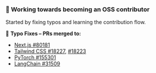 ### 👋 Working towards becoming an OSS contributor  
Started by fixing typos and learning the contribution flow.

🔹 **Typo Fixes – PRs merged to:**  
- [Next.js #80181](https://github.com/vercel/next.js/pull/80181)  
- [Tailwind CSS #18227](https://github.com/tailwindlabs/tailwindcss/pull/18227), [#18223](https://github.com/tailwindlabs/tailwindcss/pull/18223)  
- [PyTorch #155301](https://github.com/pytorch/pytorch/pull/155301)  
- [LangChain #31509](https://github.com/langchain-ai/langchain/pull/31509)
